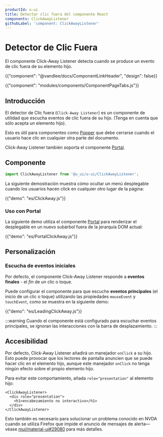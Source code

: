 ```yaml
---
productId: u-ui
title: Detectar clic fuera del componente React
components: ClickAwayListener
githubLabel: 'component: ClickAwayListener'
---
```


# Detector de Clic Fuera

<p class="description">El componente Click-Away Listener detecta cuando se produce un evento de clic fuera de su elemento hijo.</p>

{{"component": "@vandlee/docs/ComponentLinkHeader", "design": false}}

{{"component": "modules/components/ComponentPageTabs.js"}}

## Introducción

El detector de Clic fuera (`Click-Away Listener`) es un componente de utilidad que escucha eventos de clic fuera de su hijo.
(Tenga en cuenta que sólo acepta _un_ elemento hijo).

Esto es útil para componentes como [Popper](/u_ui/u-ui/react-popper) que debe cerrarse cuando el usuario hace clic en cualquier otra parte del documento.

Click-Away Listener también soporta el componente [Portal](/u_ui/u-ui/react-portal).

## Componente

```jsx
import ClickAwayListener from '@u_ui/u-ui/ClickAwayListener';
```

La siguiente demostración muestra cómo ocultar un menú desplegable cuando los usuarios hacen click en cualquier otro lugar de la página:

{{"demo": "es/ClickAway.js"}}

### Uso con Portal

La siguiente demo utiliza el componente [Portal](/u_ui/u-ui/react-portal) para renderizar el desplegable en un nuevo subárbol fuera de la jerarquía DOM actual:

{{"demo": "es/PortalClickAway.js"}}

## Personalización

### Escucha de eventos iniciales

Por defecto, el componente Click-Away Listener responde a **eventos finales** - el _fin_ de un clic o toque.

Puede configurar el componente para que escuche **eventos principales** (el inicio de un clic o toque) utilizando las propiedades `mouseEvent` y `touchEvent`, como se muestra en la siguiente demo:

{{"demo": "es/LeadingClickAway.js"}}

:::warning
Cuando el componente está configurado para escuchar eventos principales, se ignoran las interacciones con la barra de desplazamiento.
:::

## Accesibilidad

Por defecto, Click-Away Listener añadirá un manejador `onClick` a su hijo.
Esto puede provocar que los lectores de pantalla anuncien que se puede hacer clic en el elemento hijo, aunque este manejador `onClick` no tenga ningún efecto sobre el propio elemento hijo.

Para evitar este comportamiento, añada `role="presentation"` al elemento hijo:

```tsx
<ClickAwayListener>
  <div role="presentation">
    <h1>encabezamiento no interactivo</h1>
  </div>
</ClickAwayListener>
```

Esto también es necesario para solucionar un problema conocido en NVDA cuando se utiliza Firefox que impide el anuncio de mensajes de alerta—véase [mui/material-ui#29080](https://github.com/mui/material-ui/issues/29080) para más detalles.